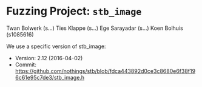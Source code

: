 # Fuzzing Project: `stb_image`

Twan Bolwerk (s...)
Ties Klappe (s...)
Ege Sarayadar (s...)
Koen Bolhuis (s1085616)

We use a specific version of stb_image:
- Version: 2.12 (2016-04-02)
- Commit: https://github.com/nothings/stb/blob/fdca443892d0ce3c8680e6f38f196c61e95c7de3/stb_image.h
